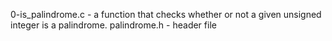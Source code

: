 0-is_palindrome.c - a function that checks whether or not a given unsigned integer is a palindrome.
palindrome.h - header file
